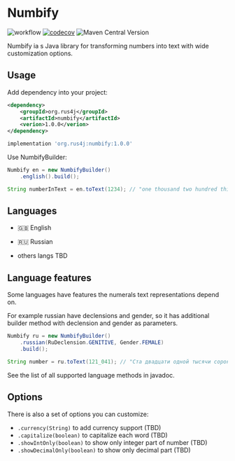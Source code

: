 # Numbify
![workflow](https://github.com/rus4j/numbify/actions/workflows/gradle.yml/badge.svg)
[![codecov](https://codecov.io/gh/rus4j/numbify/graph/badge.svg?token=L4MHCKGMQQ)](https://codecov.io/gh/rus4j/numbify)
![Maven Central Version](https://img.shields.io/maven-central/v/org.rus4j/numbify)

Numbify ia s Java library for transforming numbers into text with wide customization options.

## Usage
Add dependency into your project:
```xml
<dependency>
    <groupId>org.rus4j</groupId>
    <artifactId>numbify</artifactId>
    <verion>1.0.0</verion>
</dependency>
```
```groovy
implementation 'org.rus4j:numbify:1.0.0'
```
Use NumbifyBuilder:
```java
Numbify en = new NumbifyBuilder()
    .english().build();

String numberInText = en.toText(1234); // "one thousand two hundred thirty four"
```

## Languages
* 🇬🇧 English
* 🇷🇺 Russian

* others langs TBD

## Language features
Some languages have features the numerals text representations depend on.

For example russian have declensions and gender, so it has additional builder method with declension and gender as parameters.
```java
Numbify ru = new NumbifyBuilder()
    .russian(RuDeclension.GENITIVE, Gender.FEMALE)
    .build();

String number = ru.toText(121_041); // "Ста двадцати одной тысячи сорока одной"
```
See the list of all supported language methods in javadoc.

## Options
There is also a set of options you can customize:
* `.currency(String)` to add currency support (TBD)
* `.capitalize(boolean)` to capitalize each word (TBD)
* `.showIntOnly(boolean)` to show only integer part of number (TBD)
* `.showDecimalOnly(boolean)` to show only decimal part (TBD)

